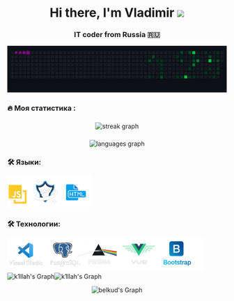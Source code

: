 <h1 align="center">Hi there, I'm  Vladimir 
<img src="https://github.com/blackcater/blackcater/raw/main/images/Hi.gif" height="32"/></h1>
<h3 align="center">IT coder from Russia 🇷🇺</h3>
  <img src="/public/snake.gif" alt="" srcset="">
 
 <!-- <img style="width: 300px;" src="/public/spinners.webp" alt="" srcset=""> -->
###

<h3 align="left">🔥   Моя статистика :</h3>

###

<div align="center">
  <img src="https://streak-stats.demolab.com?user=belkud&locale=en&mode=daily&theme=dark&hide_border=false&border_radius=5&order=3" height="220" alt="streak graph"  />
</div>


###

<div align="center">
<!--   <img src="https://github-readme-stats.vercel.app/api?username=belkud&hide_title=false&hide_rank=false&show_icons=true&include_all_commits=true&count_private=true&disable_animations=false&theme=dracula&locale=en&hide_border=false&order=1" height="150" alt="stats graph"  /> -->
  <img src="https://github-readme-stats.vercel.app/api/top-langs?username=belkud&locale=en&hide_title=false&layout=compact&card_width=320&langs_count=5&theme=dark&hide_border=false&order=2" height="220" alt="languages graph"  />
</div>

###


<h3 align="left">🛠 Языки:</h3>
  <img src="/public/languages.png" alt="" width="195">&nbsp;

<h3 align="left">🛠 Технологии:</h3>
  <img src="/public/tools.png" alt="" width="450">&nbsp;

 

<div style="display: flex;" align="center">
  <img src="http://github-profile-summary-cards.vercel.app/api/cards/stats?username=belkud&theme=midnight_purple" alt="k1llah's Graph" />
  <img src="http://github-profile-summary-cards.vercel.app/api/cards/most-commit-language?username=belkud&theme=midnight_purple" alt="k1llah's Graph" />
</div>


<div align="center">
 
![belkud's Graph](http://github-profile-summary-cards.vercel.app/api/cards/profile-details?username=belkud&theme=midnight_purple)  

</div>
